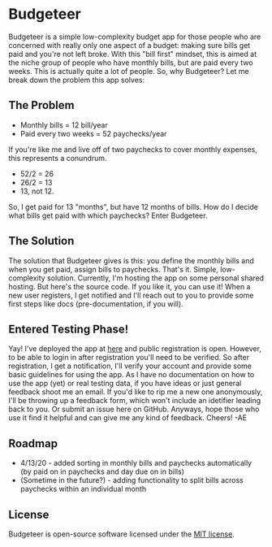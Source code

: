 # Budgeteer

Budgeteer is a simple low-complexity budget app for those people who are concerned with really only one aspect of a budget: making sure bills get paid and you're not left broke.
With this "bill first" mindset, this is aimed at the niche group of people who have monthly bills, but are paid every two weeks.
This is actually quite a lot of people. So, why Budgeteer? Let me break down the problem this app solves:

## The Problem

- Monthly bills = 12 bill/year
- Paid every two weeks = 52 paychecks/year

If you're like me and live off of two paychecks to cover monthly expenses, this represents a conundrum.
- 52/2 = 26
- 26/2 = 13
- 13, not 12.

So, I get paid for 13 "months", but have 12 months of bills. How do I decide what bills get paid with which paychecks? Enter Budgeteer.

## The Solution

The solution that Budgeteer gives is this: you define the monthly bills and when you get paid, assign bills to paychecks. That's it. Simple, low-complexity solution.
Currently, I'm hosting the app on some personal shared hosting. But here's the source code. If you like it, you can use it! When a new user registers, I get notified and I'll reach out to you to provide some first steps like docs (pre-documentation, if you will).

## Entered Testing Phase!

Yay! I've deployed the app at [here](https://www.budgeteer.ironmthome.com) and public registration is open. However, to be able to login in after registration you'll need to be verified. So after registration, I get a notification, I'll verify your account and provide some basic guidelines for using the app. As I have no documentation on how to use the app (yet) or real testing data, if you have ideas or just general feedback shoot me an email. If you'd like to rip me a new one anonymously, I'll be throwing up a feedback form, which won't include an idetifier leading back to you. Or submit an issue here on GitHub. Anyways, hope those who use it find it helpful and can give me any kind of feedback. Cheers!
-AE

## Roadmap

 * 4/13/20 - added sorting in monthly bills and paychecks automatically (by paid on in paychecks and day due on in bills)
 * (Sometime in the future?) - adding functionality to split bills across paychecks within an individual month

## License

Budgeteer is open-source software licensed under the [MIT license](https://opensource.org/licenses/MIT).
